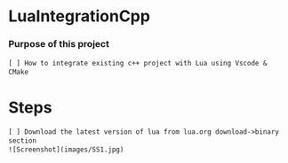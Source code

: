 # LuaIntegrationCpp
### Purpose of this project
    [ ] How to integrate existing c++ project with Lua using Vscode & CMake

# Steps

    [ ] Download the latest version of lua from lua.org download->binary section
    ![Screenshot](images/SS1.jpg)
    
